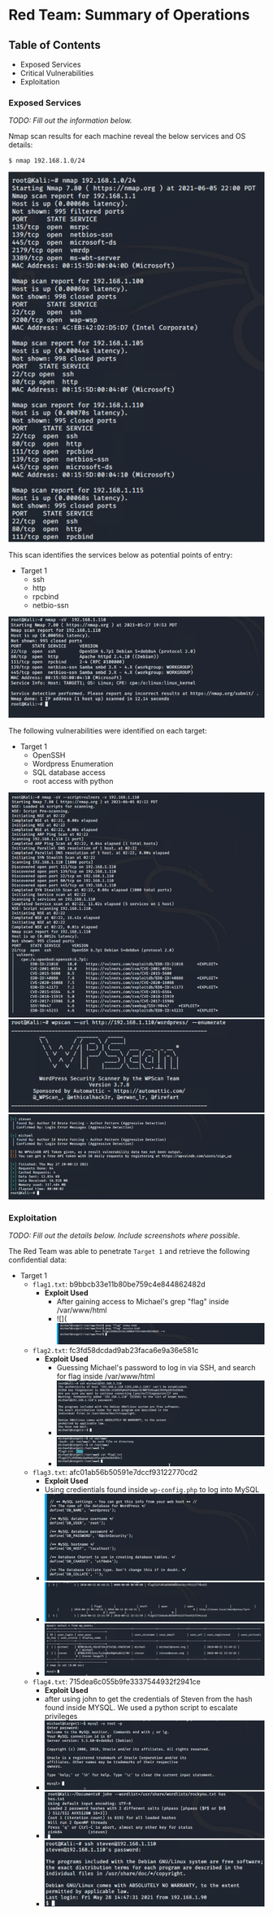 # Red Team: Summary of Operations

## Table of Contents
- Exposed Services
- Critical Vulnerabilities
- Exploitation

### Exposed Services
_TODO: Fill out the information below._

Nmap scan results for each machine reveal the below services and OS details:

```bash
$ nmap 192.168.1.0/24
```
![](Resources/1.1.png)


This scan identifies the services below as potential points of entry:
- Target 1
  - ssh
  - http
  - rpcbind
  - netbio-ssn

![](Resources/1.2.png)

The following vulnerabilities were identified on each target:
- Target 1
  - OpenSSH
  - Wordpress Enumeration
  - SQL database access
  - root access with python

![](Resources/1.3.png)
![](Resources/1.4.png)
![](Resources/1.5.png)


### Exploitation
_TODO: Fill out the details below. Include screenshots where possible._

The Red Team was able to penetrate `Target 1` and retrieve the following confidential data:
- Target 1
  - `flag1.txt`: b9bbcb33e11b80be759c4e844862482d
    - **Exploit Used**
      - After gaining access to Michael's grep "flag" inside /var/www/html
      - ![](![](Resources/1.6.png)
  - `flag2.txt`: fc3fd58dcdad9ab23faca6e9a36e581c
    - **Exploit Used**
      - Guessing Michael's password to log in via SSH, and search for flag inside /var/www/html
      - ![](Resources/1.7.png)
      - ![](Resources/1.12.png)
  - `flag3.txt`: afc01ab56b50591e7dccf93122770cd2
      - **Exploit Used**
      - Using credientials found inside `wp-config.php` to log into MySQL
      - ![](Resources/1.8.png)
      - ![](Resources/1.9.png)
      - ![](Resources/1.10.png)
  - `flag4.txt`: 715dea6c055b9fe3337544932f2941ce
      - **Exploit Used**
      - after using john to get the credentials of Steven from the hash found inside MYSQL. We used a python script to escalate privileges
      - ![](Resources/1.11.png)
      - ![](Resources/1.13.png)
      - ![](Resources/1.14.png)
